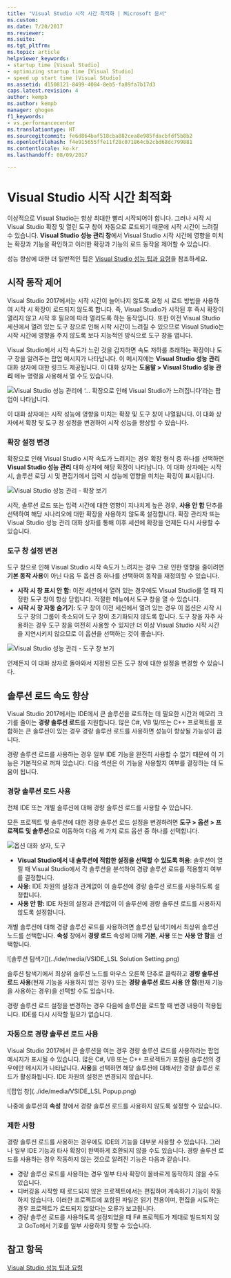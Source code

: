 ```yaml
---
title: "Visual Studio 시작 시간 최적화 | Microsoft 문서"
ms.custom: 
ms.date: 7/20/2017
ms.reviewer: 
ms.suite: 
ms.tgt_pltfrm: 
ms.topic: article
helpviewer_keywords:
- startup time [Visual Studio]
- optimizing startup time [Visual Studio]
- speed up start time [Visual Studio]
ms.assetid: d1508121-8499-4084-8eb5-fa89fa7b17d3
caps.latest.revision: 4
author: kempb
ms.author: kempb
manager: ghogen
f1_keywords:
- vs.performancecenter
ms.translationtype: HT
ms.sourcegitcommit: fe6d864baf518cba882cea8e985fdacbfdf5b8b2
ms.openlocfilehash: f4e915655ffe11f28c071864cb2cbd68dc799881
ms.contentlocale: ko-kr
ms.lasthandoff: 08/09/2017

---
```


# <a name="optimize-visual-studio-startup-time"></a>Visual Studio 시작 시간 최적화
이상적으로 Visual Studio는 항상 최대한 빨리 시작되어야 합니다. 그러나 시작 시 Visual Studio 확장 및 열린 도구 창이 자동으로 로드되기 때문에 시작 시간이 느려질 수 있습니다. **Visual Studio 성능 관리 창**에서 Visual Studio 시작 시간에 영향을 미치는 확장과 기능을 확인하고 이러한 확장과 기능의 로드 동작을 제어할 수 있습니다.

성능 향상에 대한 더 일반적인 팁은 [Visual Studio 성능 팁과 요령](../ide/visual-studio-performance-tips-and-tricks.md)을 참조하세요.

## <a name="control-startup-behavior"></a>시작 동작 제어

Visual Studio 2017에서는 시작 시간이 늘어나지 않도록 요청 시 로드 방법을 사용하여 시작 시 확장이 로드되지 않도록 합니다. 즉, Visual Studio가 시작된 후 즉시 확장이 열리지 않고 시작 후 필요에 따라 열리도록 하는 동작입니다. 또한 이전 Visual Studio 세션에서 열려 있는 도구 창으로 인해 시작 시간이 느려질 수 있으므로 Visual Studio는 시작 시간에 영향을 주지 않도록 보다 지능적인 방식으로 도구 창을 엽니다.

Visual Studio에서 시작 속도가 느린 것을 감지하면 속도 저하를 초래하는 확장이나 도구 창을 알려주는 팝업 메시지가 나타납니다. 이 메시지에는 **Visual Studio 성능 관리** 대화 상자에 대한 링크도 제공됩니다. 이 대화 상자는 **도움말 > Visual Studio 성능 관리** 메뉴 명령을 사용해서 열 수도 있습니다.

![Visual Studio 성능 관리에 ‘... 확장으로 인해 Visual Studio가 느려집니다’라는 팝업이 나타납니다.](../ide/media/vside_perfdialog_popup.png)

이 대화 상자에는 시작 성능에 영향을 미치는 확장 및 도구 창이 나열됩니다. 이 대화 상자에서 확장 및 도구 창 설정을 변경하여 시작 성능을 향상할 수 있습니다.

### <a name="change-extension-settings"></a>확장 설정 변경

확장으로 인해 Visual Studio 시작 속도가 느려지는 경우 확장 형식 중 하나를 선택하면 **Visual Studio 성능 관리** 대화 상자에 해당 확장이 나타납니다. 이 대화 상자에는 시작 시, 솔루션 로딩 시 및 편집기에서 입력 시 성능에 영향을 미치는 확장이 표시됩니다.

![Visual Studio 성능 관리 - 확장 보기](../ide/media/vside_perfdialog_extensions.png)

시작, 솔루션 로드 또는 입력 시간에 대한 영향이 지나치게 높은 경우, **사용 안 함** 단추를 선택하여 해당 시나리오에 대한 확장을 사용하지 않도록 설정합니다. 확장 관리자 또는 Visual Studio 성능 관리 대화 상자를 통해 이후 세션에 확장을 언제든 다시 사용할 수 있습니다.

### <a name="change-tool-window-settings"></a>도구 창 설정 변경

도구 창으로 인해 Visual Studio 시작 속도가 느려지는 경우 그로 인한 영향을 줄이려면 **기본 동작 사용**이 아닌 다음 두 옵션 중 하나를 선택하여 동작을 재정의할 수 있습니다.

- **시작 시 창 표시 안 함:** 이전 세션에서 열려 있는 경우에도 Visual Studio를 열 때 지정한 도구 창이 항상 닫힙니다. 적절한 메뉴에서 도구 창을 열 수 있습니다.
- **시작 시 창 자동 숨기기:** 도구 창이 이전 세션에서 열려 있는 경우 이 옵션은 시작 시 도구 창의 그룹이 축소되어 도구 창이 초기화되지 않도록 합니다. 도구 창을 자주 사용하는 경우 도구 창을 여전히 사용할 수 있지만 더 이상 Visual Studio 시작 시간을 지연시키지 않으므로 이 옵션을 선택하는 것이 좋습니다.

![Visual Studio 성능 관리 - 도구 창 보기](../ide/media/vside_perfdialog_toolwindows.png)

언제든지 이 대화 상자로 돌아와서 지정된 모든 도구 창에 대한 설정을 변경할 수 있습니다.

## <a name="speed-up-solution-load"></a>솔루션 로드 속도 향상

Visual Studio 2017에서는 IDE에서 큰 솔루션을 로드하는 데 필요한 시간과 메모리 크기를 줄이는 **경량 솔루션 로드**를 지원합니다. 많은 C#, VB 및/또는 C++ 프로젝트를 포함하는 큰 솔루션이 있는 경우 경량 솔루션 로드를 사용하면 성능이 향상될 가능성이 큽니다.

경량 솔루션 로드를 사용하는 경우 일부 IDE 기능을 완전히 사용할 수 없기 때문에 이 기능은 기본적으로 꺼져 있습니다. 다음 섹션은 이 기능을 사용할지 여부를 결정하는 데 도움이 됩니다.

### <a name="enable-lightweight-solution-load"></a>경량 솔루션 로드 사용

전체 IDE 또는 개별 솔루션에 대해 경량 솔루션 로드를 사용할 수 있습니다.

모든 프로젝트 및 솔루션에 대한 경량 솔루션 로드 설정을 변경하려면 **도구 > 옵션 > 프로젝트 및 솔루션**으로 이동하여 다음 세 가지 로드 옵션 중 하나를 선택합니다.

![옵션 대화 상자, 도구](../ide/media/VSIDE_LightweightSolutionLoad.png)

- **Visual Studio에서 내 솔루션에 적합한 설정을 선택할 수 있도록 허용**: 솔루션이 열릴 때 Visual Studio에서 각 솔루션을 분석하여 경량 솔루션 로드를 적용할지 여부를 결정합니다. 
- **사용:** IDE 차원의 설정과 관계없이 이 솔루션에 경량 솔루션 로드를 사용하도록 설정합니다.
- **사용 안 함:** IDE 차원의 설정과 관계없이 이 솔루션에 경량 솔루션 로드를 사용하지 않도록 설정합니다.

개별 솔루션에 대해 경량 솔루션 로드를 사용하려면 솔루션 탐색기에서 최상위 솔루션 노드를 선택합니다. **속성** 창에서 **경량 로드** 속성에 대해 **기본**, **사용** 또는 **사용 안 함**을 선택합니다.

![솔루션 탐색기](../ide/media/VSIDE_LSL Solution Setting.png)

솔루션 탐색기에서 최상위 솔루션 노드를 마우스 오른쪽 단추로 클릭하고 **경량 솔루션 로드 사용**(현재 기능을 사용하지 않는 경우) 또는 **경량 솔루션 로드 사용 안 함**(현재 기능을 사용하는 경우)을 선택할 수도 있습니다.

경량 솔루션 로드 설정을 변경하는 경우 다음에 솔루션을 로드할 때 변경 내용이 적용됩니다. IDE를 다시 시작할 필요가 없습니다.

### <a name="automatically-enable-lightweight-solution-load"></a>자동으로 경량 솔루션 로드 사용

Visual Studio 2017에서 큰 솔루션을 여는 경우 경량 솔루션 로드를 사용하라는 팝업 메시지가 표시될 수 있습니다. 많은 C#, VB 또는 C++ 프로젝트가 포함된 솔루션의 경우에만 메시지가 나타납니다. **사용**을 선택하면 해당 솔루션에 대해서만 경량 솔루션 로드가 활성화됩니다. IDE 차원의 설정은 변경되지 않습니다.

![팝업 창](../ide/media/VSIDE_LSL Popup.png)

나중에 솔루션의 **속성** 창에서 경량 솔루션 로드를 사용하지 않도록 설정할 수 있습니다.

### <a name="limitations"></a>제한 사항

경량 솔루션 로드를 사용하는 경우에도 IDE의 기능을 대부분 사용할 수 있습니다. 그러나 일부 IDE 기능과 타사 확장이 완벽하게 호환되지 않을 수도 있습니다.  경량 솔루션 로드를 사용하는 경우 작동하지 않는 것으로 알려진 기능은 다음과 같습니다.

- 경량 솔루션 로드를 사용하는 경우 일부 타사 확장이 올바르게 동작하지 않을 수도 있습니다.
- 디버깅을 시작할 때 로드되지 않은 프로젝트에서는 편집하며 계속하기 기능이 작동하지 않습니다. 이러한 프로젝트에 포함된 파일은 읽기 전용이며, 편집을 시도하는 경우 프로젝트가 로드되지 않았다는 오류가 보고됩니다.
- 경량 솔루션 로드를 사용하도록 설정되었을 때 F# 프로젝트가 제대로 빌드되지 않고 GoTo에서 기호를 일부 사용하지 못할 수 있습니다.

## <a name="see-also"></a>참고 항목
[Visual Studio 성능 팁과 요령](../ide/visual-studio-performance-tips-and-tricks.md)


